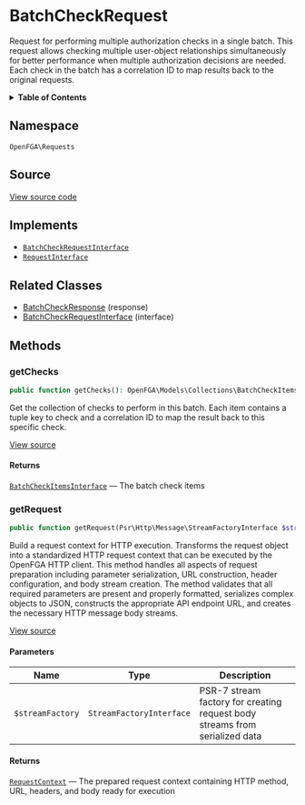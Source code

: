 # BatchCheckRequest

Request for performing multiple authorization checks in a single batch. This request allows checking multiple user-object relationships simultaneously for better performance when multiple authorization decisions are needed. Each check in the batch has a correlation ID to map results back to the original requests.

<details>
<summary><strong>Table of Contents</strong></summary>

- [Namespace](#namespace)
- [Source](#source)
- [Implements](#implements)
- [Related Classes](#related-classes)
- [Methods](#methods)

- [`getChecks()`](#getchecks)
  - [`getRequest()`](#getrequest)

</details>

## Namespace

`OpenFGA\Requests`

## Source

[View source code](https://github.com/evansims/openfga-php/blob/main/src/Requests/BatchCheckRequest.php)

## Implements

- [`BatchCheckRequestInterface`](BatchCheckRequestInterface.md)
- [`RequestInterface`](RequestInterface.md)

## Related Classes

- [BatchCheckResponse](Responses/BatchCheckResponse.md) (response)
- [BatchCheckRequestInterface](Requests/BatchCheckRequestInterface.md) (interface)

## Methods

### getChecks

```php
public function getChecks(): OpenFGA\Models\Collections\BatchCheckItemsInterface

```

Get the collection of checks to perform in this batch. Each item contains a tuple key to check and a correlation ID to map the result back to this specific check.

[View source](https://github.com/evansims/openfga-php/blob/main/src/Requests/BatchCheckRequest.php#L63)

#### Returns

[`BatchCheckItemsInterface`](Models/Collections/BatchCheckItemsInterface.md) — The batch check items

### getRequest

```php
public function getRequest(Psr\Http\Message\StreamFactoryInterface $streamFactory): OpenFGA\Network\RequestContext

```

Build a request context for HTTP execution. Transforms the request object into a standardized HTTP request context that can be executed by the OpenFGA HTTP client. This method handles all aspects of request preparation including parameter serialization, URL construction, header configuration, and body stream creation. The method validates that all required parameters are present and properly formatted, serializes complex objects to JSON, constructs the appropriate API endpoint URL, and creates the necessary HTTP message body streams.

[View source](https://github.com/evansims/openfga-php/blob/main/src/Requests/BatchCheckRequest.php#L72)

#### Parameters

| Name             | Type                     | Description                                                                 |
| ---------------- | ------------------------ | --------------------------------------------------------------------------- |
| `$streamFactory` | `StreamFactoryInterface` | PSR-7 stream factory for creating request body streams from serialized data |

#### Returns

[`RequestContext`](Network/RequestContext.md) — The prepared request context containing HTTP method, URL, headers, and body ready for execution
